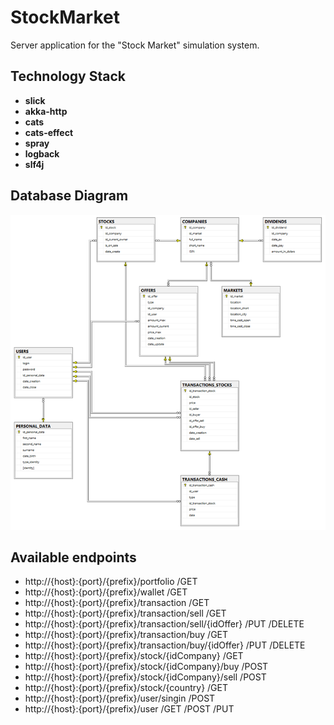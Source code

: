 # StockMarket
Server application for the "Stock Market" simulation system.

## Technology Stack
* **slick**
* **akka-http**
* **cats**
* **cats-effect**
* **spray**
* **logback**
* **slf4j**

## Database Diagram
![image](img/diagramDB.png)

## Available endpoints
* http://{host}:{port}/{prefix}/portfolio /GET
* http://{host}:{port}/{prefix}/wallet /GET
* http://{host}:{port}/{prefix}/transaction /GET
* http://{host}:{port}/{prefix}/transaction/sell /GET
* http://{host}:{port}/{prefix}/transaction/sell/{idOffer} /PUT /DELETE
* http://{host}:{port}/{prefix}/transaction/buy /GET
* http://{host}:{port}/{prefix}/transaction/buy/{idOffer} /PUT /DELETE
* http://{host}:{port}/{prefix}/stock/{idCompany} /GET
* http://{host}:{port}/{prefix}/stock/{idCompany}/buy /POST
* http://{host}:{port}/{prefix}/stock/{idCompany}/sell /POST
* http://{host}:{port}/{prefix}/stock/{country} /GET
* http://{host}:{port}/{prefix}/user/singin /POST
* http://{host}:{port}/{prefix}/user /GET /POST /PUT
